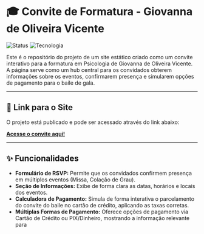 # 🎓 Convite de Formatura - Giovanna de Oliveira Vicente

![Status](https://img.shields.io/badge/status-conclu%C3%ADdo-success)
![Tecnologia](https://img.shields.io/badge/tecnologia-HTML%2FCSS%2FJS-blue)

Este é o repositório do projeto de um site estático criado como um convite interativo para a formatura em Psicologia de Giovanna de Oliveira Vicente. A página serve como um hub central para os convidados obterem informações sobre os eventos, confirmarem presença e simularem opções de pagamento para o baile de gala.

---

## 🚀 Link para o Site

O projeto está publicado e pode ser acessado através do link abaixo:

**[Acesse o convite aqui!](https://karolrib.github.io/site-formatura/)**

---

## ✨ Funcionalidades

- **Formulário de RSVP:** Permite que os convidados confirmem presença em múltiplos eventos (Missa, Colação de Grau).
- **Seção de Informações:** Exibe de forma clara as datas, horários e locais dos eventos.
- **Calculadora de Pagamento:** Simula de forma interativa o parcelamento do convite do baile no cartão de crédito, aplicando as taxas corretas.
- **Múltiplas Formas de Pagamento:** Oferece opções de pagamento via Cartão de Crédito ou PIX/Dinheiro, mostrando a informação relevante para
